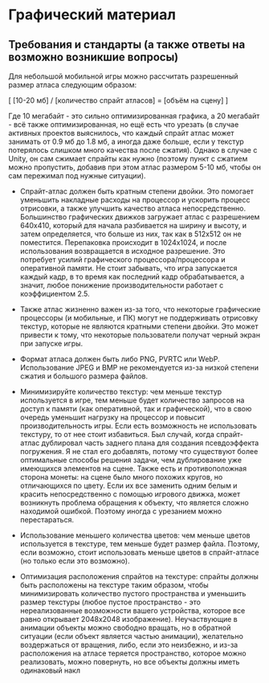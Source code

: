 # Графический материал

## Требования и стандарты (а также ответы на возможно возникшие вопросы)

Для небольшой мобильной игры можно рассчитать разрешенный размер атласа следующим образом:

\[ [10-20 мб] / [количество спрайт атласов] = [объём на сцену] \]

Где 10 мегабайт - это сильно оптимизированная графика, а 20 мегабайт - всё также оптимизированная, но ещё есть что урезать (в случае активных проектов выяснилось, что каждый спрайт атлас может занимать от 0.9 мб до 1.8 мб, а иногда даже больше, если у текстур потерялось слишком много качества после сжатия). Однако в случае с Unity, он сам сжимает спрайты как нужно (поэтому пункт с сжатием можно пропустить, добавив при этом атлас размером 5-10 мб, чтобы он сам пережимал под нужные ситуации).

- Спрайт-атлас должен быть кратным степени двойки. Это помогает уменьшить накладные расходы на процессор и ускорить процесс отрисовки, а также улучшить качество атласа непосредственно. Большинство графических движков загружает атлас с разрешением 640x410, который для начала разбивается на ширину и высоту, и затем определяется, что больше из них, так как в 512x512 он не поместится. Перепаковка происходит в 1024x1024, и после использования возвращается в исходное разрешение. Это потребует усилий графического процессора/процессора и оперативной памяти. Не стоит забывать, что игра запускается каждый кадр, в то время как последний кадр обрабатывается, а значит, любое понижение производительности работает с коэффициентом 2.5.

- Также атлас жизненно важен из-за того, что некоторые графические процессоры (и мобильные, и ПК) могут не поддерживать отрисовку текстур, которые не являются кратными степени двойки. Это может привести к тому, что некоторые пользователи получат черный экран при запуске игры.

- Формат атласа должен быть либо PNG, PVRTC или WebP. Использование JPEG и BMP не рекомендуется из-за низкой степени сжатия и большого размера файлов.

- Минимизируйте количество текстур: чем меньше текстур используется в игре, тем меньше будет количество запросов на доступ к памяти (как оперативной, так и графической), что в свою очередь уменьшит нагрузку на процессор и повысит производительность игры. Если есть возможность не использовать текстуру, то от нее стоит избавиться. Был случай, когда спрайт-атлас дублировал часть заднего плана для создания псевдоэффекта погружения. Я не стал его добавлять, потому что существуют более оптимальные способы решения задачи, чем дублирование уже имеющихся элементов на сцене. Также есть и противоположная сторона монеты: на сцене было много похожих кругов, но отличающихся по цвету. Если их все заменить одним белым и красить непосредственно с помощью игрового движка, может возникнуть проблема обращения к объекту, что является сложно находимой ошибкой. Поэтому иногда с урезанием можно перестараться.

- Использование меньшего количества цветов: чем меньше цветов используется в текстуре, тем меньше будет размер файла. Поэтому, если возможно, стоит использовать меньше цветов в спрайт-атласе (но только если это возможно).

- Оптимизация расположения спрайтов на текстуре: спрайты должны быть расположены на текстуре таким образом, чтобы минимизировать количество пустого пространства и уменьшить размер текстуры (любое пустое пространство - это нереализованные возможности вашего устройства, которое все равно открывает 2048x2048 изображение). Неучаствующие в анимации объекты можно свободно вращать, но в обратной ситуации (если объект является частью анимации), желательно воздержаться от вращения, либо, если это неизбежно, и из-за расположения на атласе теряется пространство, которое можно реализовать, можно повернуть, но все объекты должны иметь одинаковый накл
